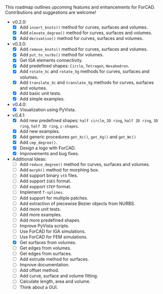 This roadmap outlines upcoming features and enhancements for ForCAD. Contributions and suggestions are welcome!

- v0.2.0:
    - [x] Add `insert_knots()` method for curves, surfaces and volumes.
    - [x] Add `elevate_degree()` method for curves, surfaces and volumes.
    - [x] Add `derivative()` method for curves, surfaces and volumes.

- v0.3.0:
    - [x] Add `remove_knots()` method for curves, surfaces and volumes.
    - [x] Add `put_to_nurbs()` method for volumes.
    - [x] Get IGA elements connectivity.
    - [x] Add predefined shapes: `Circle`, `Tetragon`, `Hexahedron`.
    - [x] Add `rotate_Xc` and `rotate_Xg` methods for curves, surfaces and volumes.
    - [x] Add `translate_Xc` and `translate_Xg` methods for curves, surfaces and volumes.
    - [x] Add basic unit tests.
    - [x] Add simple examples.

- v0.4.0:
    - [x] Visualization using PyVista.

- v0.4.1:
    - [x] Add new predefined shapes: `half circle`, `2D ring`, `half 2D ring`, `3D ring`, `half 3D ring`, `c-shapes`.
    - [x] Add new examples.
    - [x] Add generic procedures `get_Xc()`, `get_Xg()` and `get_Wc()`
    - [x] Add `cmp_degree()`.
    - [x] Design a logo with ForCAD.
    - [x] Improvements and bug fixes.

- Additional Ideas:
    - [ ] Add `reduce_degree()` method for curves, surfaces and volumes.
    - [ ] Add `morph()` method for morphing box.
    - [ ] Add support binary `vtk` files.
    - [ ] Add support `IGES` format.
    - [ ] Add support `STEP` format.
    - [ ] Implement `T-splines`.
    - [ ] Add support for multiple patches.
    - [ ] Add extraction of piecewise Bezier objects from NURBS.
    - [ ] Add more unit tests.
    - [ ] Add more examples.
    - [ ] Add more predefined shapes.
    - [ ] Improve PyVista scripts.
    - [ ] Use ForCAD for IGA simulations.
    - [ ] Use ForCAD for FEM simulations.
    - [x] Get surfaces from volumes.
    - [ ] Get edges from volumes.
    - [ ] Get edges from surfaces.
    - [ ] Add extrude method for surfaces.
    - [ ] Improve documentation.
    - [ ] Add offset method.
    - [ ] Add curve, surface and volume fitting.
    - [ ] Calculate length, area and volume.
    - [ ] Think about a GUI.